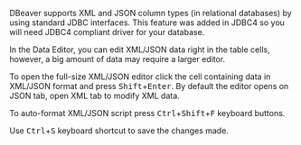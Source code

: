 DBeaver supports XML and JSON column types (in relational databases) by using standard JDBC interfaces. This feature was added in JDBC4 so you will need JDBC4 compliant driver for your database.

In the Data Editor, you can edit XML/JSON data right in the table cells, however, a big amount of data may require a larger editor.

To open the full-size XML/JSON editor click the cell containing data in XML/JSON format and press <kbd>Shift</kbd>+<kbd>Enter</kbd>. By default the editor opens on JSON tab, open XML tab to modify XML data.


To auto-format XML/JSON script press <kbd>Ctrl</kbd>+<kbd>Shift</kbd>+<kbd>F</kbd> keyboard buttons.


Use <kbd>Ctrl</kbd>+<kbd>S</kbd> keyboard shortcut to save the changes made.